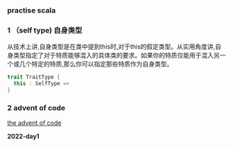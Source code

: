 ### practise scala 

### 1 （self type) 自身类型

从技术上讲,自身类型是在类中提到this时,对于this的假定类型。从实用角度讲,自身类型指定了对于特质能够混入的具体类的要求。如果你的特质仅能用于混入另一个或几个特定的特质,那么你可以指定那些特质作为自身类型。

```scala
trait TraitType {
  this : SelfType => 
}
```

### 2 advent of code

[the advent of code](https://adventofcode.com/)

**2022-day1**

